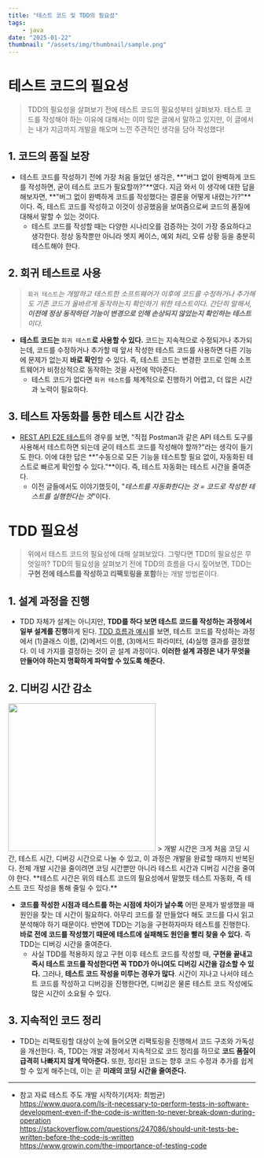 ```yaml
---
title: "테스트 코드 및 TDD의 필요성"
tags:
    - java
date: "2025-01-22"
thumbnail: "/assets/img/thumbnail/sample.png"
---
```

# 테스트 코드의 필요성
> TDD의 필요성을 살펴보기 전에 테스트 코드의 필요성부터 살펴보자. 테스트 코드를 작성해야 하는 이유에 대해서는 이미 많은 글에서 말하고 있지만, 이 글에서는 내가 지금까지 개발을 해오며 느낀 주관적인 생각을 담아 작성했다!

## 1. 코드의 품질 보장
- 테스트 코드를 작성하기 전에 가장 처음 들었던 생각은, **"버그 없이  완벽하게 코드를 작성하면, 굳이 테스트 코드가 필요할까?"**였다. 지금 와서 이 생각에 대한 답을 해보자면, **"버그 없이 완벽하게 코드를 작성했다는 결론을 어떻게 내렸는가?"**이다. 즉, 테스트 코드를 작성하고 이것이 성공했음을 보여줌으로써 코드의 품질에 대해서 말할 수 있는 것이다.
    - 테스트 코드를 작성할 때는 다양한 시나리오를 검증하는 것이 가장 중요하다고 생각한다. 정상 동작뿐만 아니라 엣지 케이스, 예외 처리, 오류 상황 등을 충분히 테스트해야 한다.

## 2. 회귀 테스트로 사용
> `회귀 테스트`*는 개발하고 테스트한 소프트웨어가 이후에 코드를 수정하거나 추가해도 기존 코드가 올바르게 동작하는지 확인하기 위한 테스트이다. 간단히 말해서, **이전에 정상 동작하던 기능이 변경으로 인해 손상되지 않았는지 확인하는 테스트**이다.*

- **테스트 코드는** `회귀 테스트`**로 사용할 수 있다.** 코드는 지속적으로 수정되거나 추가되는데, 코드를 수정하거나 추가할 때 앞서 작성한 테스트 코드를 사용하면 다른 기능에 문제가 없는지 **바로 확인**할 수 있다. 즉, 테스트 코드는 변경한 코드로 인해 소프트웨어가 비정상적으로 동작하는 것을 사전에 막아준다. 
    - 테스트 코드가 없다면 `회귀 테스트`를 체계적으로 진행하기 어렵고, 더 많은 시간과 노력이 필요하다.

## 3. 테스트 자동화를 통한 테스트 시간 감소
- [REST API E2E 테스트](https://leejae-h.github.io/TDD(Test-Driven%20Development)/REST%20API%20E2E%20%ED%85%8C%EC%8A%A4%ED%8A%B8%20%EC%98%88%EC%8B%9C.html)의 경우를 보면, "직접 Postman과 같은 API 테스트 도구를 사용해서 테스트하면 되는데 굳이 테스트 코드를 작성해야 할까?"라는 생각이 들기도 한다. 이에 대한 답은 **"수동으로 모든 기능을 테스트할 필요 없이, 자동화된 테스트로 빠르게 확인할 수 있다."**이다. 즉, 테스트 자동화는 테스트 시간을 줄여준다.
    - 이전 글들에서도 이야기했듯이, "*테스트를 자동화한다는 것 = 코드로 작성한 테스트를 실행한다는 것*"이다. 

# TDD 필요성
> 위에서 테스트 코드의 필요성에 대해 살펴보았다. 그렇다면 TDD의 필요성은 무엇일까? TDD의 필요성을 살펴보기 전에 TDD의 흐름을 다시 짚어보면, TDD는 **구현 전에 테스트를 작성하고 리팩토링을 포함**하는 개발 방법론이다.

## 1. 설계 과정을 진행
- TDD 자체가 설계는 아니지만, **TDD를 하다 보면 테스트 코드를 작성하는 과정에서 일부 설계를 진행**하게 된다. [TDD 흐름과 예시](https://leejae-h.github.io/TDD(Test-Driven%20Development)/TDD%20%ED%9D%90%EB%A6%84%EA%B3%BC%20%EC%98%88%EC%8B%9C.html)를 보면, 테스트 코드를 작성하는 과정에서 (1)클래스 이름, (2)메서드 이름, (3)메서드 파라미터, (4)실행 결과를 결정했다. 이 네 가지를 결정하는 것이 곧 설계 과정이다. **이러한 설계 과정은 내가 무엇을 만들어야 하는지 명확하게 파악할 수 있도록 해준다.**

## 2. 디버깅 시간 감소
<img src="https://github.com/user-attachments/assets/ceea013e-9f7f-420d-bfaa-1f11bfca1d8e" style="width:300px;" />
> 개발 시간은 크게 처음 코딩 시간, 테스트 시간, 디버깅 시간으로 나눌 수 있고, 이 과정은 개발을 완료할 때까지 반복된다. 전체 개발 시간을 줄이려면 코딩 시간뿐만 아니라 테스트 시간과 디버깅 시간을 줄여야 한다. **테스트 시간은 위의 테스트 코드의 필요성에서 말했듯 테스트 자동화, 즉 테스트 코드 작성을 통해 줄일 수 있다.**

- **코드를 작성한 시점과 테스트를 하는 시점에 차이가 날수록** 어떤 문제가 발생했을 때 원인을 찾는 데 시간이 필요하다. 아무리 코드를 잘 만들었다 해도 코드를 다시 읽고 분석해야 하기 때문이다. 반면에 TDD는 기능을 구현하자마자 테스트를 진행한다. **바로 전에 코드를 작성했기 때문에 테스트에 실패해도 원인을 빨리 찾을 수 있다.** 즉 TDD는 디버깅 시간을 줄여준다.
    - 사실 TDD를 적용하지 않고 구현 이후 테스트 코드를 작성할 때, **구현을 끝내고 즉시 테스트 코드를 작성한다면 꼭 TDD가 아니여도 디버깅 시간을 감소할 수 있다.** 그러나, **테스트 코드 작성을 미루는 경우가 많다**. 시간이 지나고 나서야 테스트 코드를 작성하고 디버깅을 진행한다면, 디버깅은 물론 테스트 코드 작성에도 많은 시간이 소요될 수 있다.

## 3. 지속적인 코드 정리
- TDD는 리팩토링할 대상이 눈에 들어오면 리팩토링을 진행해서 코드 구조와 가독성을 개선한다. 즉, TDD는 개발 과정에서 지속적으로 코드 정리를 하므로 **코드 품질이 급격히 나빠지지 않게 막아준다.** 또한, 정리된 코드는 향후 코드 수정과 추가를 쉽게 할 수 있게 해주는데, 이는 곧 **미래의 코딩 시간을 줄여준다.**

---
- 참고 자료
테스트 주도 개발 시작하기(저자: 최범균)   
https://www.quora.com/Is-it-necessary-to-perform-tests-in-software-development-even-if-the-code-is-written-to-never-break-down-during-operation  
https://stackoverflow.com/questions/247086/should-unit-tests-be-written-before-the-code-is-written  
https://www.growin.com/the-importance-of-testing-code  